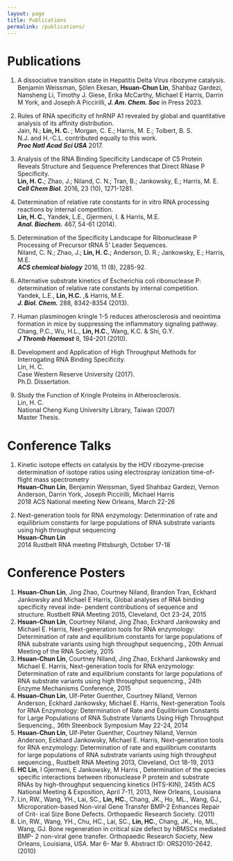 ```yaml
---
layout: page
title: Publications
permalink: /publications/
---
```

# Publications

1. A dissociative transition state in Hepatitis Delta Virus ribozyme catalysis. <br> 
Benjamin Weissman, Şölen Ekesan, **Hsuan-Chun Lin**, Shahbaz Gardezi, Nansheng Li, Timothy J. Giese, Erika McCarthy, Michael E Harris, Darrin M York, and Joseph A Piccirilli,   ***J. Am. Chem. Soc***  in Press 2023.

1. Rules of RNA specificity of hnRNP A1 revealed by global and quantitative analysis of its affinity distribution.<br>
Jain, N.; **Lin, H. C.** ; Morgan, C. E.; Harris, M. E.; Tolbert, B. S.<br>
N.J. and H.-C.L. contributed equally to this work.<br>
***Proc Natl Acad Sci USA***  2017. 

3. Analysis of the RNA Binding Specificity Landscape of C5 Protein Reveals Structure and Sequence Preferences that Direct RNase P Specificity.<br>
**Lin, H. C.**; Zhao, J.; Niland, C. N.; Tran, B.; Jankowsky, E.; Harris, M. E.<br>
***Cell Chem Biol.*** 2016, 23 (10), 1271-1281.

4. Determination of relative rate constants for in vitro RNA processing reactions by internal competition.<br>
   **Lin, H. C.**, Yandek, L.E., Gjermeni, I. & Harris, M.E.<br>
   ***Anal. Biochem.*** 467, 54-61 (2014).

4. Determination of the Specificity Landscape for Ribonuclease P Processing of Precursor tRNA 5' Leader Sequences.<br>
   Niland, C. N.; Zhao, J.; **Lin, H. C.**; Anderson, D. R.; Jankowsky, E.; Harris, M.E.<br>
   ***ACS chemical biology***  2016, 11 (8), 2285-92.

5. Alternative substrate kinetics of Escherichia coli ribonuclease P: determination of relative rate constants by internal competition.<br>
   Yandek, L.E., **Lin, H.C.** ,& Harris, M.E.<br>
   ***J. Biol. Chem.*** 288, 8342-8354 (2013).

6. Human plasminogen kringle 1-5 reduces atherosclerosis and neointima formation in mice by suppressing the inflammatory signaling pathway.<br>
   Chang, P.C., Wu, H.L., **Lin, H.C.**, Wang, K.C. & Shi, G.Y.<br>
   ***J Thromb Haemost*** 8, 194-201 (2010).

1. Development and Application of High Throughput Methods for Interrogating RNA Binding Specificity.<br>
   Lin, H. C.<br>
   Case Western Reserve University (2017).<br>
   Ph.D. Dissertation.

2. Study the Function of Kringle Proteins in Atherosclerosis.<br>
   Lin, H. C.<br>
   National Cheng Kung University Library, Taiwan (2007)<br>
   Master Thesis.

# Conference Talks

1. Kinetic isotope effects on catalysis by the HDV ribozyme-precise determination of isotope ratios using electrospray ionization time-of-flight mass spectrometry<br>
   **Hsuan-Chun Lin**, Benjamin Weissman, Syed Shahbaz Gardezi, Vernon Anderson, Darrin York, Joseph Piccirilli, Michael Harris<br>
   2018 ACS National meeting New Orleans, March 22-26

2. Next-generation tools for RNA enzymology: Determination of rate and equilibrium constants for large populations of RNA substrate variants using high throughput sequencing<br>
   **Hsuan-Chun Lin**<br>
   2014 Rustbelt RNA meeting Pittsburgh, October 17-18


# Conference Posters
1. **Hsuan-Chun Lin**, Jing Zhao, Courtney Niland, Brandon Tran, Eckhard Jankowsky and Michael E Harris, Global analyses of RNA binding specificity reveal inde- pendent contributions of sequence and structure. Rustbelt RNA Meeting 2015, Cleveland, Oct 23-24, 2015
2. **Hsuan-Chun Lin**, Courtney Niland, Jing Zhao, Eckhard Jankowsky and Michael E. Harris, Next-generation tools for RNA enzymology: Determination of rate and equilibrium constants for large populations of RNA substrate variants using high throughput sequencing., 20th Annual Meeting of the RNA Society, 2015
3. **Hsuan-Chun Lin**, Courtney Niland, Jing Zhao, Eckhard Jankowsky and Michael E. Harris, Next-generation tools for RNA enzymology: Determination of rate and equilibrium constants for large populations of RNA substrate variants using high throughput sequencing., 24th Enzyme Mechanisms Conference, 2015
4. **Hsuan-Chun Lin**, Ulf-Peter Guenther, Courtney Niland, Vernon Anderson, Eckhard Jankowsky, Michael E. Harris, Next-generation Tools for RNA Enzymology: Determination of Rate and Equilibrium Constants for Large Populations of RNA Substrate Variants Using High Throughput Sequencing., 36th Steenbock Symposium May 22-24, 2014
5. **Hsuan-Chun Lin**, Ulf-Peter Guenther, Courtney Niland, Vernon Anderson, Eckhard Jankowsky, Michael E. Harris, Next-generation tools for RNA enzymology: Determination of rate and equilibrium constants for large populations of RNA substrate variants using high throughput sequencing., Rustbelt RNA Meeting 2013, Cleveland, Oct 18-19, 2013
6. **HC Lin**, I Gjermeni, E Jankowsky, M Harris , Determination of the species specific interactions between ribonuclease P protein and substrate RNAs by high-throughput sequencing kinetics (HTS-KIN), 245th ACS National Meeting & Exposition, April 7-11, 2013, New Orleans, Louisiana
7. Lin, RW., Wang, YH., Lai, SC., **Lin, HC.**, Chang, JK., Ho, ML., Wang, GJ., Microporation-based Non-viral Gene Transfer BMP-2 Enhances Repair of Crit- ical Size Bone Defects. Orthopaedic Research Society. (2011)
8. Lin, RW., Wang, YH., Chu, HC., Lai, SC., **Lin, HC.**, Chang, JK., Ho, ML., Wang, GJ. Bone regeneration in critical size defect by hBMSCs mediated BMP- 2 non-viral gene transfer. Orthopaedic Research Society, New Orleans, Louisiana, USA. Mar 6- Mar 9. Abstract ID: ORS2010-2642. (2010)
